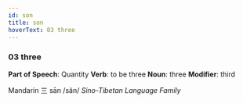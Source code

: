 ```yaml
---
id: son
title: son
hoverText: 03 three
---
```


### 03 three

**Part of Speech**: Quantity
**Verb**: to be three
**Noun**: three
**Modifier**: third

Mandarin 三 sān /sän/
*Sino-Tibetan Language Family*